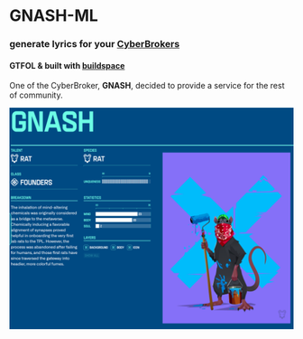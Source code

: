 # GNASH-ML

### generate lyrics for your [CyberBrokers](https://www.cyberbrokers.com/)

#### GTFOL & built with [buildspace](https://buildspace.so/)

One of the CyberBroker, **GNASH**, decided to provide a service for the rest of community.

![GNASH](/assets/gnash-03113.png)
